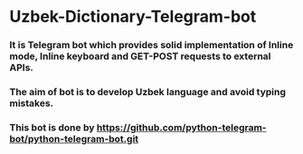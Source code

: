 # Uzbek-Dictionary-Telegram-bot
### It is Telegram bot which provides solid implementation of Inline mode, Inline keyboard and GET-POST requests to external APIs.
### The aim of bot is to develop Uzbek language and avoid typing mistakes.
### This bot is done by https://github.com/python-telegram-bot/python-telegram-bot.git
